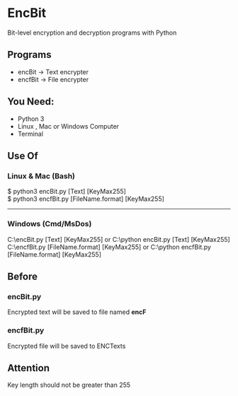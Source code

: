 <h1>EncBit</h1>
<p>
  Bit-level encryption and decryption programs with Python
</p>
<h2>Programs</h2>
<ul>
  <li>encBit -> Text encrypter</li>
  <li>encfBit -> File encrypter</li>
</ul>
<h2>You Need:</h2>
<ul>
  <li>Python 3</li>
  <li>Linux , Mac or Windows Computer</li>
  <li>Terminal</li>
</ul>
<h2>Use Of</h2>
<h3>Linux & Mac (Bash)</h3>
<span>$ python3 encBit.py [Text] [KeyMax255] </span><br>
<span>$ python3 encfBit.py [FileName.format] [KeyMax255] </span>
<hr>
<h3>Windows (Cmd/MsDos)</h3>
<span>C:\encBit.py [Text] [KeyMax255] </span> or <span>C:\python encBit.py [Text] [KeyMax255]</span><br>
<span>C:\encfBit.py [FileName.format] [KeyMax255] </span> or <span>C:\python encfBit.py [FileName.format] [KeyMax255]</span>
<h2>Before</h2>
<h3>encBit.py</h3>
<span>Encrypted text will be saved to file named <b>encF</b></span>
<h3>encfBit.py</h3>
<span>Encrypted file will be saved to ENCTexts</span>
<h2>Attention</h2>
</b>Key length should not be greater than 255</b>
